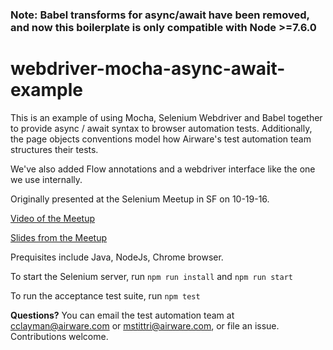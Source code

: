 ### Note: Babel transforms for async/await have been removed, and now this boilerplate is only compatible with Node >=7.6.0

# webdriver-mocha-async-await-example

This is an example of using Mocha, Selenium Webdriver and Babel together to provide async / await syntax to browser automation tests. Additionally, the page objects conventions model how Airware's test automation team structures their tests.

We've also added Flow annotations and a webdriver interface like the one we use internally.

Originally presented at the Selenium Meetup in SF on 10-19-16.

[Video of the Meetup](https://www.youtube.com/watch?v=BTpMB2-8qMM)

[Slides from the Meetup](http://www.slideshare.net/MekSrunyuStittri/endtoend-test-automation-with-nodejs-one-year-later)

Prequisites include Java, NodeJs, Chrome browser.

To start the Selenium server, run `npm run install` and `npm run start`

To run the acceptance test suite, run `npm test`

**Questions?** You can email the test automation team at cclayman@airware.com or mstittri@airware.com, or file an issue. Contributions welcome.
